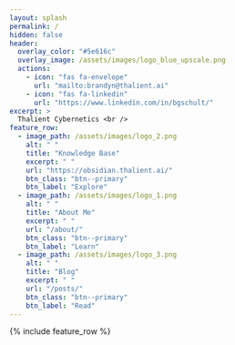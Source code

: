 ```yaml
---
layout: splash
permalink: /
hidden: false
header:
  overlay_color: "#5e616c"
  overlay_image: /assets/images/logo_blue_upscale.png
  actions:
    - icon: "fas fa-envelope"
      url: "mailto:brandyn@thalient.ai"
    - icon: "fas fa-linkedin"
      url: "https://www.linkedin.com/in/bgschult/"
excerpt: >
  Thalient Cybernetics <br />
feature_row:
  - image_path: /assets/images/logo_2.png
    alt: " "
    title: "Knowledge Base"
    excerpt: " "
    url: "https://obsidian.thalient.ai/"
    btn_class: "btn--primary"
    btn_label: "Explore"
  - image_path: /assets/images/logo_1.png
    alt: " "
    title: "About Me"
    excerpt: " "
    url: "/about/"
    btn_class: "btn--primary"
    btn_label: "Learn"
  - image_path: /assets/images/logo_3.png
    alt: " "
    title: "Blog"
    excerpt: " "
    url: "/posts/"
    btn_class: "btn--primary"
    btn_label: "Read"
---
```


{% include feature_row %}

